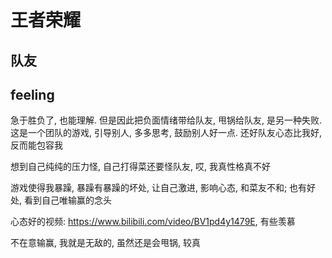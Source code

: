 # 王者荣耀

## 队友

## feeling

急于胜负了, 也能理解. 但是因此把负面情绪带给队友, 甩锅给队友, 是另一种失败. 这是一个团队的游戏, 引导别人, 多多思考, 鼓励别人好一点. 还好队友心态比我好, 反而能包容我

想到自己纯纯的压力怪, 自己打得菜还要怪队友, 哎, 我真性格真不好

游戏使得我暴躁, 暴躁有暴躁的坏处, 让自己激进, 影响心态, 和菜友不和; 也有好处, 看到自己唯输赢的念头

心态好的视频: https://www.bilibili.com/video/BV1pd4y1479E, 有些羡慕

不在意输赢, 我就是无敌的, 虽然还是会甩锅, 较真
